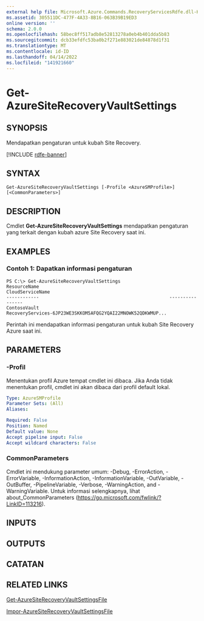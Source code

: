 ```yaml
---
external help file: Microsoft.Azure.Commands.RecoveryServicesRdfe.dll-Help.xml
ms.assetid: 305511DC-477F-4A33-8B16-063B39B19ED3
online version: ''
schema: 2.0.0
ms.openlocfilehash: 58bec8ff517adb8e52813278a0eb4b401dda5b83
ms.sourcegitcommit: dcb33efdfc53ba0b2f271e883021de84878d1f31
ms.translationtype: MT
ms.contentlocale: id-ID
ms.lasthandoff: 04/14/2022
ms.locfileid: "141921660"
---
```

# Get-AzureSiteRecoveryVaultSettings

## SYNOPSIS
Mendapatkan pengaturan untuk kubah Site Recovery.

[!INCLUDE [rdfe-banner](../../includes/rdfe-banner.md)]

## SYNTAX

```
Get-AzureSiteRecoveryVaultSettings [-Profile <AzureSMProfile>] [<CommonParameters>]
```

## DESCRIPTION
Cmdlet **Get-AzureSiteRecoveryVaultSettings** mendapatkan pengaturan yang terkait dengan kubah azure Site Recovery saat ini.

## EXAMPLES

### Contoh 1: Dapatkan informasi pengaturan
```
PS C:\> Get-AzureSiteRecoveryVaultSettings
ResourceName                                                CloudServiceName
------------                                                ----------------
ContosoVault                                                RecoveryServices-6JP23WE3SKKOM5AFQG2YQAI22MNOWK52QDKWMUP...
```

Perintah ini mendapatkan informasi pengaturan untuk kubah Site Recovery Azure saat ini.

## PARAMETERS

### -Profil
Menentukan profil Azure tempat cmdlet ini dibaca.
Jika Anda tidak menentukan profil, cmdlet ini akan dibaca dari profil default lokal.

```yaml
Type: AzureSMProfile
Parameter Sets: (All)
Aliases: 

Required: False
Position: Named
Default value: None
Accept pipeline input: False
Accept wildcard characters: False
```

### CommonParameters
Cmdlet ini mendukung parameter umum: -Debug, -ErrorAction, -ErrorVariable, -InformationAction, -InformationVariable, -OutVariable, -OutBuffer, -PipelineVariable, -Verbose, -WarningAction, and -WarningVariable. Untuk informasi selengkapnya, lihat about_CommonParameters (https://go.microsoft.com/fwlink/?LinkID=113216).

## INPUTS

## OUTPUTS

## CATATAN

## RELATED LINKS

[Get-AzureSiteRecoveryVaultSettingsFile](./Get-AzureSiteRecoveryVaultSettingsFile.md)

[Impor-AzureSiteRecoveryVaultSettingsFile](./Import-AzureSiteRecoveryVaultSettingsFile.md)


